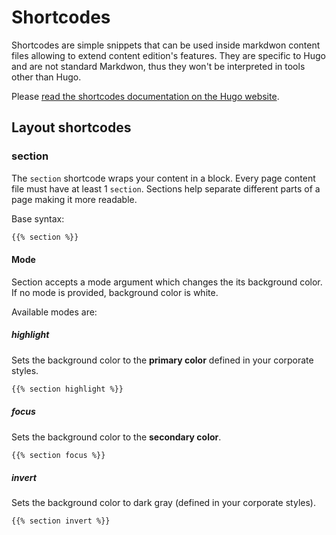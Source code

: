 # Shortcodes

Shortcodes are simple snippets that can be used inside markdwon content files allowing to extend content edition's features. They are specific to Hugo and are not standard Markdwon, thus they won't be interpreted in tools other than Hugo.

Please [read the shortcodes documentation on the Hugo website](https://gohugo.io/content-management/shortcodes/).

## Layout shortcodes

### section

The `section` shortcode wraps your content in a block. Every page content file must have at least 1 `section`. Sections help separate different parts of a page making it more readable.

Base syntax:

```md
{{% section %}}
```

#### Mode
Section accepts a mode argument which changes the its background color. If no mode is provided, background color is white.

Available modes are:

##### highlight

Sets the background color to the **primary color** defined in your corporate styles.

```md
{{% section highlight %}}
```

##### focus

Sets the background color to the **secondary color**.

```md
{{% section focus %}}
```

##### invert

Sets the background color to dark gray (defined in your corporate styles).

```md
{{% section invert %}}
```

